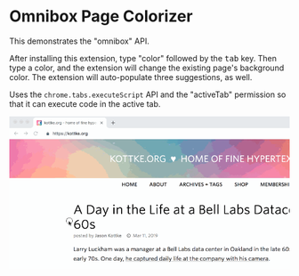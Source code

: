# Omnibox Page Colorizer

This demonstrates the "omnibox" API.

After installing this extension, type "color" followed by the <kbd>tab</kbd> key.
Then type a color, and the extension will change the existing page's background color.
The extension will auto-populate three suggestions, as well.

Uses the `chrome.tabs.executeScript` API and the "activeTab" permission so that it can
execute code in the active tab.

![demo.gif](./demo.gif)
